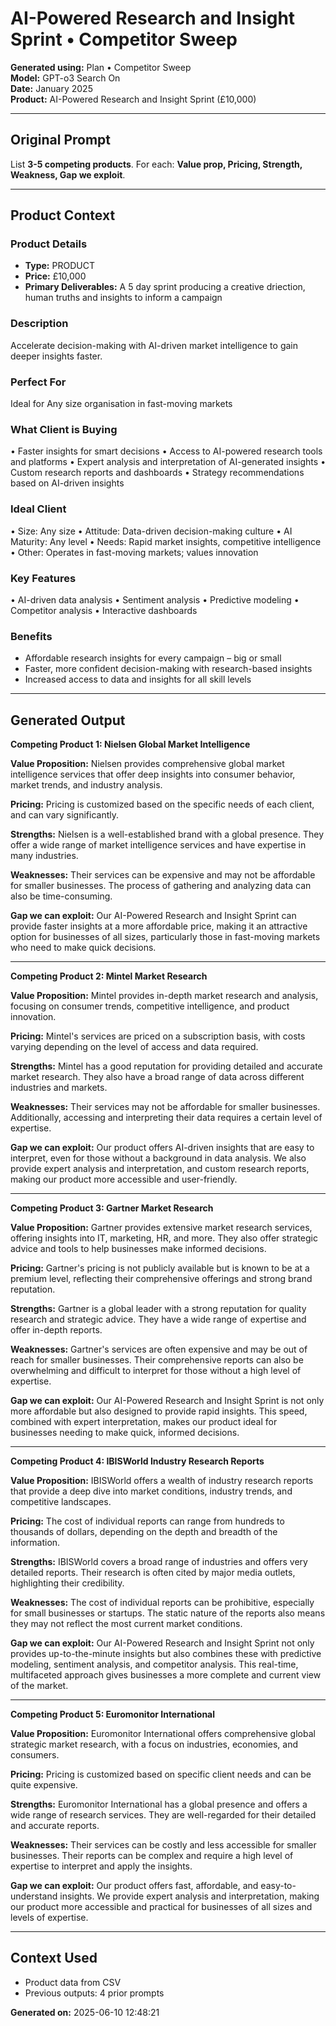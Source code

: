 # AI-Powered Research and Insight Sprint • Competitor Sweep

**Generated using:** Plan • Competitor Sweep  
**Model:** GPT-o3 Search On  
**Date:** January 2025  
**Product:** AI-Powered Research and Insight Sprint (£10,000)

---

## Original Prompt
List **3-5 competing products**. For each: **Value prop, Pricing, Strength, Weakness, Gap we exploit**.

---

## Product Context

### **Product Details**
- **Type:** PRODUCT
- **Price:** £10,000
- **Primary Deliverables:** A 5 day sprint producing a creative driection, human truths and insights to inform a campaign

### **Description**
Accelerate decision-making with AI-driven market intelligence to gain deeper insights faster.

### **Perfect For**
Ideal for Any size organisation in fast-moving markets

### **What Client is Buying**
• Faster insights for smart decisions
• Access to AI-powered research tools and platforms 
• Expert analysis and interpretation of AI-generated insights 
• Custom research reports and dashboards 
• Strategy recommendations based on AI-driven insights

### **Ideal Client**
• Size: Any size
• Attitude: Data-driven decision-making culture 
• AI Maturity: Any level 
• Needs: Rapid market insights, competitive intelligence 
• Other: Operates in fast-moving markets; values innovation

### **Key Features**
• AI-driven data analysis 
• Sentiment analysis 
• Predictive modeling 
• Competitor analysis 
• Interactive dashboards

### **Benefits**
- Affordable research insights for every campaign – big or small 
- Faster, more confident decision-making with research-based insights
- Increased access to data and insights for all skill levels

---

## Generated Output

**Competing Product 1: Nielsen Global Market Intelligence**

**Value Proposition:** Nielsen provides comprehensive global market intelligence services that offer deep insights into consumer behavior, market trends, and industry analysis. 

**Pricing:** Pricing is customized based on the specific needs of each client, and can vary significantly. 

**Strengths:** Nielsen is a well-established brand with a global presence. They offer a wide range of market intelligence services and have expertise in many industries. 

**Weaknesses:** Their services can be expensive and may not be affordable for smaller businesses. The process of gathering and analyzing data can also be time-consuming. 

**Gap we can exploit:** Our AI-Powered Research and Insight Sprint can provide faster insights at a more affordable price, making it an attractive option for businesses of all sizes, particularly those in fast-moving markets who need to make quick decisions.

---

**Competing Product 2: Mintel Market Research**

**Value Proposition:** Mintel provides in-depth market research and analysis, focusing on consumer trends, competitive intelligence, and product innovation. 

**Pricing:** Mintel's services are priced on a subscription basis, with costs varying depending on the level of access and data required.

**Strengths:** Mintel has a good reputation for providing detailed and accurate market research. They also have a broad range of data across different industries and markets.

**Weaknesses:** Their services may not be affordable for smaller businesses. Additionally, accessing and interpreting their data requires a certain level of expertise.

**Gap we can exploit:** Our product offers AI-driven insights that are easy to interpret, even for those without a background in data analysis. We also provide expert analysis and interpretation, and custom research reports, making our product more accessible and user-friendly.

---

**Competing Product 3: Gartner Market Research**

**Value Proposition:** Gartner provides extensive market research services, offering insights into IT, marketing, HR, and more. They also offer strategic advice and tools to help businesses make informed decisions.

**Pricing:** Gartner's pricing is not publicly available but is known to be at a premium level, reflecting their comprehensive offerings and strong brand reputation.

**Strengths:** Gartner is a global leader with a strong reputation for quality research and strategic advice. They have a wide range of expertise and offer in-depth reports.

**Weaknesses:** Gartner's services are often expensive and may be out of reach for smaller businesses. Their comprehensive reports can also be overwhelming and difficult to interpret for those without a high level of expertise.

**Gap we can exploit:** Our AI-Powered Research and Insight Sprint is not only more affordable but also designed to provide rapid insights. This speed, combined with expert interpretation, makes our product ideal for businesses needing to make quick, informed decisions. 

---

**Competing Product 4: IBISWorld Industry Research Reports**

**Value Proposition:** IBISWorld offers a wealth of industry research reports that provide a deep dive into market conditions, industry trends, and competitive landscapes.

**Pricing:** The cost of individual reports can range from hundreds to thousands of dollars, depending on the depth and breadth of the information. 

**Strengths:** IBISWorld covers a broad range of industries and offers very detailed reports. Their research is often cited by major media outlets, highlighting their credibility.

**Weaknesses:** The cost of individual reports can be prohibitive, especially for small businesses or startups. The static nature of the reports also means they may not reflect the most current market conditions.

**Gap we can exploit:** Our AI-Powered Research and Insight Sprint not only provides up-to-the-minute insights but also combines these with predictive modeling, sentiment analysis, and competitor analysis. This real-time, multifaceted approach gives businesses a more complete and current view of the market.

---

**Competing Product 5: Euromonitor International**

**Value Proposition:** Euromonitor International offers comprehensive global strategic market research, with a focus on industries, economies, and consumers.

**Pricing:** Pricing is customized based on specific client needs and can be quite expensive.

**Strengths:** Euromonitor International has a global presence and offers a wide range of research services. They are well-regarded for their detailed and accurate reports.

**Weaknesses:** Their services can be costly and less accessible for smaller businesses. Their reports can be complex and require a high level of expertise to interpret and apply the insights.

**Gap we can exploit:** Our product offers fast, affordable, and easy-to-understand insights. We provide expert analysis and interpretation, making our product more accessible and practical for businesses of all sizes and levels of expertise.

---

## Context Used
- Product data from CSV
- Previous outputs: 4 prior prompts

**Generated on:** 2025-06-10 12:48:21
